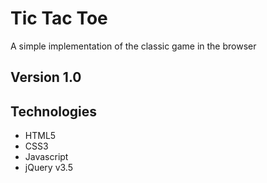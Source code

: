 # Tic Tac Toe

A simple implementation of the classic game in the browser

## Version 1.0

## Technologies
- HTML5
- CSS3
- Javascript
- jQuery v3.5